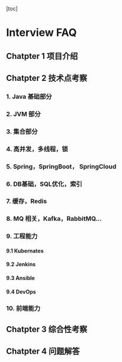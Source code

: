 [toc]

# Interview FAQ

## Chatpter 1 项目介绍

## Chatpter 2 技术点考察

### 1. Java 基础部分

### 2. JVM 部分

### 3. 集合部分

### 4. 高并发，多线程，锁

### 5. Spring，SpringBoot， SpringCloud

### 6. DB基础，SQL优化，索引

### 7. 缓存，Redis

### 8. MQ 相关，Kafka，RabbitMQ...

### 9. 工程能力

#### 9.1 Kubernates

#### 9.2 Jenkins

#### 9.3 Ansible

#### 9.4 DevOps

### 10. 前端能力

## Chatpter 3 综合性考察

## Chatpter 4 问题解答













